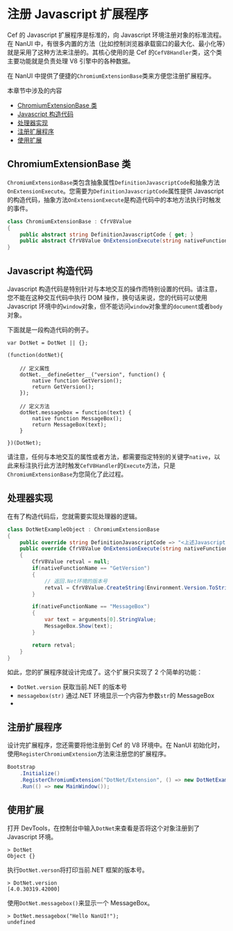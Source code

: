 # 注册 Javascript 扩展程序

Cef 的 Javascript 扩展程序是标准的，向 Javascript 环境注册对象的标准流程。在 NanUI 中，有很多内置的方法（比如控制浏览器承载窗口的最大化、最小化等）就是采用了这种方法来注册的。其核心使用的是 Cef 的`CefV8Handler`类，这个类主要功能就是负责处理 V8 引擎中的各种数据。

在 NanUI 中提供了便捷的`ChromiumExtensionBase`类来方便您注册扩展程序。

本章节中涉及的内容

- [ChromiumExtensionBase 类](#chromiumextensionbase-类)
- [Javascript 构造代码](#javascript-构造代码)
- [处理器实现](#处理器实现)
- [注册扩展程序](#注册扩展程序)
- [使用扩展](#使用扩展)

## ChromiumExtensionBase 类

`ChromiumExtensionBase`类包含抽象属性`DefinitionJavascriptCode`和抽象方法`OnExtensionExecute`。您需要为`DefinitionJavascriptCode`属性提供 Javascript 的构造代码，抽象方法`OnExtensionExecute`是构造代码中的本地方法执行时触发的事件。

```C#
class ChromiumExtensionBase : CfrV8Value
{
    public abstract string DefinitionJavascriptCode { get; }
    public abstract CfrV8Value OnExtensionExecute(string nativeFunctionName, CfrV8Value[] arguments, CfrV8Value @this, ref string exception);
}
```

## Javascript 构造代码

Javascript 构造代码是特别针对与本地交互的操作而特别设置的代码。请注意，您不能在这种交互代码中执行 DOM 操作，换句话来说，您的代码可以使用 Javascript 环境中的`window`对象，但不能访问`window`对象里的`document`或者`body`对象。

下面就是一段构造代码的例子。

```JS
var DotNet = DotNet || {};

(function(dotNet){

    // 定义属性
    dotNet.__defineGetter__("version", function() {
        native function GetVersion();
        return GetVersion();
    });

    // 定义方法
    dotNet.messagebox = function(text) {
        native function MessageBox();
        return MessageBox(text);
    }

})(DotNet);
```

请注意，任何与本地交互的属性或者方法，都需要指定特别的关键字`native`，以此来标注执行此方法时触发`CefV8Handler`的`Execute`方法，只是`ChromiumExtensionBase`为您简化了此过程。

## 处理器实现

在有了构造代码后，您就需要实现处理器的逻辑。

```C#
class DotNetExampleObject : ChromiumExtensionBase
{
    public override string DefinitionJavascriptCode => "<上述Javascript构造代码>";
    public override CfrV8Value OnExtensionExecute(string nativeFunctionName, CfrV8Value[] arguments, CfrV8Value @this, ref string exception)
    {
        CfrV8Value retval = null;
        if(nativeFunctionName == "GetVersion")
        {
            // 返回.Net环境的版本号
            retval = CfrV8Value.CreateString(Environment.Version.ToString());
        }

        if(nativeFunctionName == "MessageBox")
        {
            var text = arguments[0].StringValue;
            MessageBox.Show(text);
        }

        return retval;
    }
}
```

如此，您的扩展程序就设计完成了。这个扩展只实现了 2 个简单的功能：

- `DotNet.version` 获取当前.NET 的版本号
- `messagebox(str)` 通过.NET 环境显示一个内容为参数`str`的 MessageBox
-

## 注册扩展程序

设计完扩展程序，您还需要将他注册到 Cef 的 V8 环境中。在 NanUI 初始化时，使用`RegisterChromiumExtension`方法来注册您的扩展程序。

```C#
Bootstrap
    .Initialize()
    .RegisterChromiumExtension("DotNet/Extension", () => new DotNetExampleObject())
    .Run(() => new MainWindow());
```

## 使用扩展

打开 DevTools，在控制台中输入`DotNet`来查看是否将这个对象注册到了 Javascript 环境。

```
> DotNet
Object {}
```

执行`DotNet.verson`将打印当前.NET 框架的版本号。

```
> DotNet.version
[4.0.30319.42000]
```

使用`DotNet.messagebox()`来显示一个 MessageBox。

```
> DotNet.messagebox("Hello NanUI!");
undefined
```
